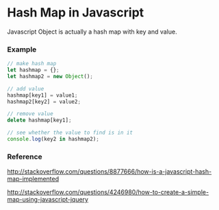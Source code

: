 # Hash Map in Javascript
Javascript Object is actually a hash map with key and value.

### Example
```javascript
// make hash map
let hashmap = {};
let hashmap2 = new Object();

// add value
hashmap[key1] = value1;
hashmap2[key2] = value2;

// remove value
delete hashmap[key1];

// see whether the value to find is in it
console.log(key2 in hashmap2);
```

### Reference
http://stackoverflow.com/questions/8877666/how-is-a-javascript-hash-map-implemented

http://stackoverflow.com/questions/4246980/how-to-create-a-simple-map-using-javascript-jquery
